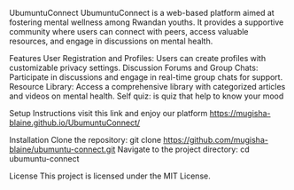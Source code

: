 UbumuntuConnect
UbumuntuConnect is a web-based platform aimed at fostering mental wellness among Rwandan youths. It provides a supportive community where users can connect with peers, access valuable resources, and engage in discussions on mental health.

Features
User Registration and Profiles: Users can create profiles with customizable privacy settings.
Discussion Forums and Group Chats: Participate in discussions and engage in real-time group chats for support.
Resource Library: Access a comprehensive library with categorized articles and videos on mental health.
Self quiz: is quiz that help to know your mood

Setup Instructions
visit this link and enjoy our platform https://mugisha-blaine.github.io/UbumuntuConnect/

Installation
Clone the repository: git clone https://github.com/mugisha-blaine/ubumuntu-connect.git
Navigate to the project directory: cd ubumuntu-connect

License
This project is licensed under the MIT License.
